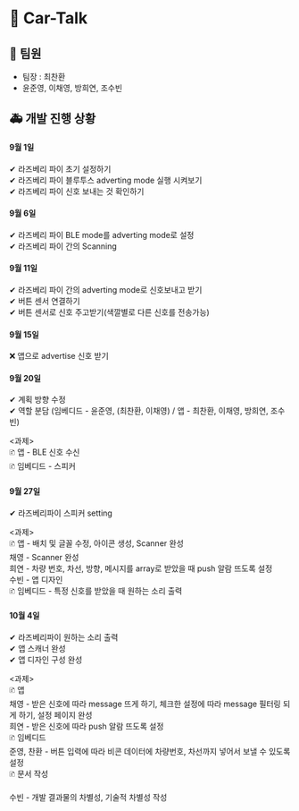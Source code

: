 # 🚗 Car-Talk

## 🚕 팀원
- 팀장 : 최찬환
- 윤준영, 이채영, 방희연, 조수빈


## 🚑 개발 진행 상황

#### 9월 1일
  ✔ 라즈베리 파이 초기 설정하기<br>
  ✔ 라즈베리 파이 블루투스 adverting mode 실행 시켜보기 <br>
  ✔ 라즈베리 파이 신호 보내는 것 확인하기

#### 9월 6일
  ✔ 라즈베리 파이 BLE mode를 adverting mode로 설정<br>
  ✔ 라즈베리 파이 간의 Scanning

#### 9월 11일
  ✔ 라즈베리 파이 간의 adverting mode로 신호보내고 받기 <br>
  ✔ 버튼 센서 연결하기 <br>
  ✔ 버튼 센서로 신호 주고받기(색깔별로 다른 신호를 전송가능) 

#### 9월 15일
  ❌ 앱으로 advertise 신호 받기
  
#### 9월 20일
  ✔ 계획 방향 수정 <br>
  ✔ 역할 분담 (임베디드 - 윤준영, (최찬환, 이채영) / 앱 - 최찬환, 이채영, 방희연, 조수빈) <br>
  
  <과제> <br>
  🗈 앱 - BLE 신호 수신 <br>
  🗈 임베디드 - 스피커
  
#### 9월 27일
  ✔ 라즈베리파이 스피커 setting <br>
  
  <과제> <br>
  🗈 앱 - 배치 및 글꼴 수정, 아이콘 생성, Scanner 완성 <br>
       채영 - Scanner 완성 <br>
       희연 - 차량 번호, 차선, 방향, 메시지를 array로 받았을 때 push 알람 뜨도록 설정 <br>
       수빈 - 앱 디자인 <br>
  🗈 임베디드 - 특정 신호를 받았을 때 원하는 소리 출력 <br>
  
#### 10월 4일
  ✔ 라즈베리파이 원하는 소리 출력 <br>
  ✔ 앱 스캐너 완성 <br>
  ✔ 앱 디자인 구성 완성 <br>

  <과제> <br>
  🗈 앱 <br>
       채영 - 받은 신호에 따라 message 뜨게 하기, 체크한 설정에 따라 message 필터링 되게 하기, 설정 페이지 완성 <br>
       희연 - 받은 신호에 따라 push 알람 뜨도록 설정 <br>
  🗈 임베디드 <br>
       준영, 찬환 - 버튼 입력에 따라 비콘 데이터에 차량번호, 차선까지 넣어서 보낼 수 있도록 설정 <br>
  🗈 문서 작성 <br>       
       수빈 - 개발 결과물의 차별성, 기술적 차별성 작성 <br>
